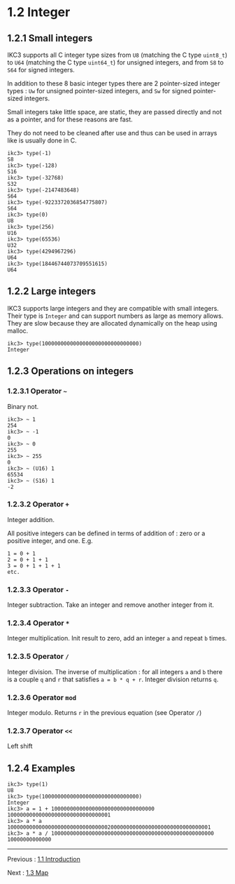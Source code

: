 # 1.2 Integer

## 1.2.1 Small integers

IKC3 supports all C integer type sizes from `U8` (matching the C type `uint8_t`)
to `U64` (matching the C type `uint64_t`) for unsigned integers,
and from `S8` to `S64` for signed integers.

In addition to these 8 basic integer types there are 2 pointer-sized
integer types :
`Uw` for unsigned pointer-sized integers,
and `Sw` for signed pointer-sized integers.

Small integers take little space, are static, they are passed directly and
not as a pointer, and for these reasons are fast.

They do not need to be cleaned after use and thus can be used in arrays like
is usually done in C.

```
ikc3> type(-1)
S8
ikc3> type(-128)
S16
ikc3> type(-32768)
S32
ikc3> type(-2147483648)
S64
ikc3> type(-9223372036854775807)
S64
ikc3> type(0)
U8
ikc3> type(256)
U16
ikc3> type(65536)
U32
ikc3> type(4294967296)
U64
ikc3> type(18446744073709551615)
U64
```

## 1.2.2 Large integers

IKC3 supports large integers and they are compatible with small integers.
Their type is `Integer` and can support numbers as large as memory allows.
They are slow because they are allocated dynamically on the heap
using malloc.

```
ikc3> type(1000000000000000000000000000000)
Integer
```


## 1.2.3 Operations on integers

### 1.2.3.1 Operator `~`

Binary not.

```
ikc3> ~ 1
254
ikc3> ~ -1
0
ikc3> ~ 0
255
ikc3> ~ 255
0
ikc3> ~ (U16) 1
65534
ikc3> ~ (S16) 1
-2
```

### 1.2.3.2 Operator `+`

Integer addition.

All positive integers can be defined in terms of addition of :
zero or a positive integer, and one. E.g.

```
1 = 0 + 1
2 = 0 + 1 + 1
3 = 0 + 1 + 1 + 1
etc.
```

### 1.2.3.3 Operator `-`

Integer subtraction. Take an integer and remove another integer from it.

### 1.2.3.4 Operator `*`

Integer multiplication. Init result to zero, add an integer `a` and
repeat `b` times.

### 1.2.3.5 Operator `/`

Integer division. The inverse of multiplication :
for all integers `a` and `b` there is a couple `q` and `r` that satisfies
`a = b * q + r`. Integer division returns `q`.

### 1.2.3.6 Operator `mod`

Integer modulo. Returns `r` in the previous equation (see Operator `/`)

### 1.2.3.7 Operator `<<`

Left shift


## 1.2.4 Examples

```
ikc3> type(1)
U8
ikc3> type(1000000000000000000000000000000)
Integer
ikc3> a = 1 + 100000000000000000000000000000000
100000000000000000000000000000001
ikc3> a * a
10000000000000000000000000000000200000000000000000000000000000001
ikc3> a * a / 1000000000000000000000000000000000000000000000000000
10000000000000
```

---

Previous : [1.1 Introduction](1.1_Introduction)

Next : [1.3 Map](1.3_Map)
